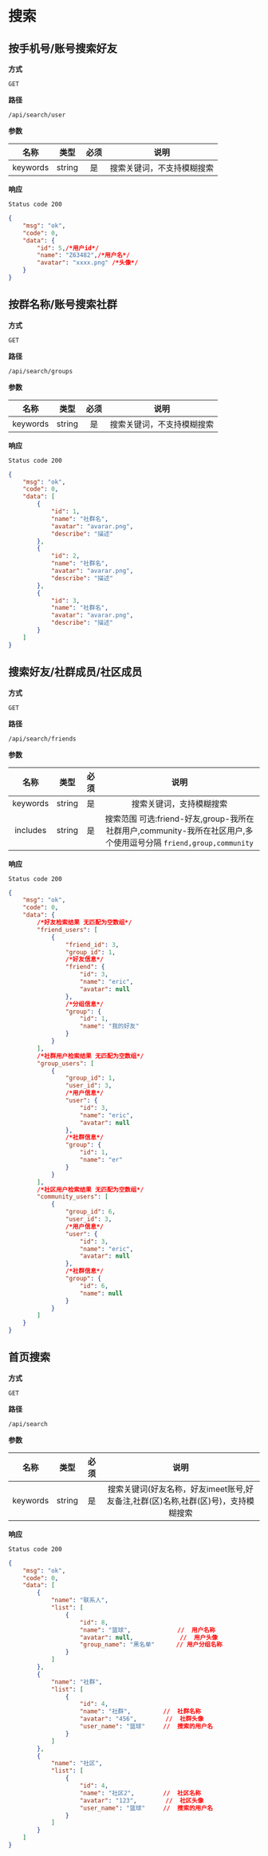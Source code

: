 # 搜索

## 按手机号/账号搜索好友

**方式**

`GET`

**路径**

`/api/search/user`

**参数**

|  名称  |  类型  | 必须 | 说明 |
| :----: | :----: | :--: | :----: |
| keywords | string |  是  | 搜索关键词，不支持模糊搜索 |

**响应**

`Status code 200`

```json
{
    "msg": "ok",
    "code": 0,
    "data": {
        "id": 5,/*用户id*/
        "name": "Z63482",/*用户名*/
        "avatar": "xxxx.png" /*头像*/
    }
}
```

## 按群名称/账号搜索社群

**方式**

`GET`

**路径**

`/api/search/groups`

**参数**

|  名称  |  类型  | 必须 | 说明 |
| :----: | :----: | :--: | :----: |
| keywords | string |  是  | 搜索关键词，不支持模糊搜索 |

**响应**

`Status code 200`

```json
{
    "msg": "ok",
    "code": 0,
    "data": [
        {
            "id": 1,
            "name": "社群名",
            "avatar": "avarar.png",
            "describe": "描述"
        },
        {
            "id": 2,
            "name": "社群名",
            "avatar": "avarar.png",
            "describe": "描述"
        },
        {
            "id": 3,
            "name": "社群名",
            "avatar": "avarar.png",
            "describe": "描述"
        }
    ]
}
```

## 搜索好友/社群成员/社区成员

**方式**

`GET`

**路径**

`/api/search/friends`

**参数**

|  名称  |  类型  | 必须 | 说明 |
| :----: | :----: | :--: | :----: |
| keywords | string |  是  | 搜索关键词，支持模糊搜索 |
| includes | string |  是  | 搜索范围 可选:friend-好友,group-我所在社群用户,community-我所在社区用户,多个使用逗号分隔 `friend,group,community` |

**响应**

`Status code 200`

```json
{
    "msg": "ok",
    "code": 0,
    "data": {
        /*好友检索结果 无匹配为空数组*/
        "friend_users": [
            {
                "friend_id": 3,
                "group_id": 1,
                /*好友信息*/
                "friend": {
                    "id": 3,
                    "name": "eric",
                    "avatar": null
                },
                /*分组信息*/
                "group": {
                    "id": 1,
                    "name": "我的好友"
                }
            }
        ],
        /*社群用户检索结果 无匹配为空数组*/
        "group_users": [
            {
                "group_id": 1,
                "user_id": 3,
                /*用户信息*/
                "user": {
                    "id": 3,
                    "name": "eric",
                    "avatar": null
                },
                /*社群信息*/
                "group": {
                    "id": 1,
                    "name": "er"
                }
            }
        ],
        /*社区用户检索结果 无匹配为空数组*/
        "community_users": [
            {
                "group_id": 6,
                "user_id": 3,
                /*用户信息*/
                "user": {
                    "id": 3,
                    "name": "eric",
                    "avatar": null
                },
                /*社群信息*/
                "group": {
                    "id": 6,
                    "name": null
                }
            }
        ]
    }
}
```


## 首页搜索

**方式**

`GET`

**路径**

`/api/search`

**参数**

|  名称  |  类型  | 必须 | 说明 |
| :----: | :----: | :--: | :----: |
| keywords | string |  是  | 搜索关键词(好友名称，好友imeet账号,好友备注,社群(区)名称,社群(区)号)，支持模糊搜索 |

**响应**

`Status code 200`

```json
{
    "msg": "ok",
    "code": 0,
    "data": [
        {
            "name": "联系人",
            "list": [
                {
                    "id": 8,
                    "name": "篮球",             //  用户名称
                    "avatar": null,             //  用户头像
                    "group_name": "黑名单"      // 用户分组名称
                } 
            ]
        },
        {
            "name": "社群",
            "list": [
                {
                    "id": 4,
                    "name": "社群",         //  社群名称
                    "avatar": "456",        //  社群头像
                    "user_name": "篮球"     //  搜索的用户名
                }
            ]
        },
        {
            "name": "社区",
            "list": [
                {
                    "id": 4,
                    "name": "社区2",        //  社区名称
                    "avatar": "123",        //  社区头像
                    "user_name": "篮球"     //  搜索的用户名
                }
            ]
        }
    ]
}
```

